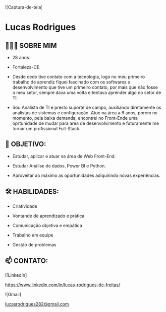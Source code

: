 ![Captura-de-tela]

# Lucas Rodrigues

## 👩🏻‍💻 SOBRE MIM

- 28 anos.

- Fortaleza-CE.

- Desde cedo tive contato com a tecnologia, logo no meu primeiro trabalho de aprendiz fiquei fascinado com os softwares e desenvolvimento que tive um primeiro contato, por mais que não fosse o meu setor, sempre dava uma volta e tentava aprender algo no setor de TI. 

- Sou Analista de TI e presto suporte de campo, auxiliando diretamente os analistas de sistemas e configuração. Atuo na área a 6 anos, porem no momento, pela baixa demanda, encontrei no Front-Ende uma oprtunidade de mudar para area de desenvolvimento e futuramente me tornar um profissional Full-Stack.


## 🎯 OBJETIVO:
- Estudar, aplicar e atuar na área de Web Front-End.

- Estudar Análise de dados, Power BI e Python.

- Aproveitar ao máximo as oportunidades adiquirindo novas experiências.

## 🛠️ HABILIDADES:
- Criatividade

- Vontande de aprendizado e prática

- Comunicação objetiva e empática

- Trabalho em equipe

- Gestão de problemas

## 📫 CONTATO:
![LinkedIn]

https://www.linkedin.com/in/lucas-rodrigues-de-freitas/


![Gmail]

lucasrodrigues282@gmail.com